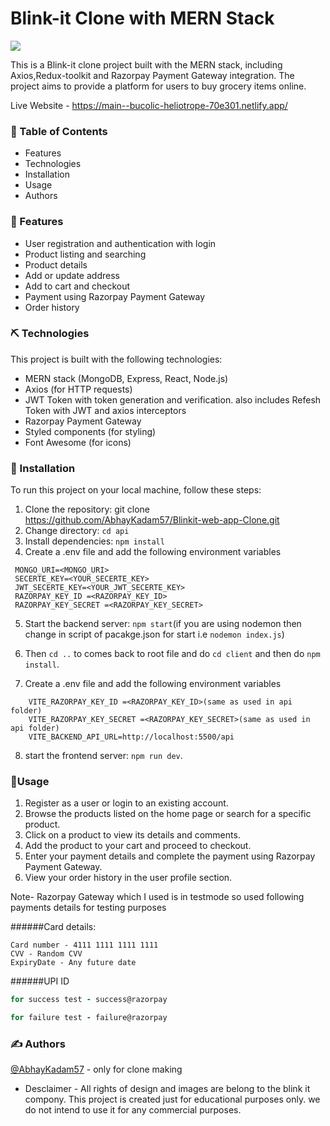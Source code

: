 # Blink-it Clone with MERN Stack

<img src="https://i.ibb.co/7YBSBH4/Screenshot-2023-07-11-013700.jpg"/>

This is a Blink-it clone project built with the MERN stack, including Axios,Redux-toolkit and Razorpay Payment Gateway integration. The project aims to provide a platform for users to buy grocery items online.

Live Website - https://main--bucolic-heliotrope-70e301.netlify.app/

### 📝 Table of Contents

- Features
- Technologies
- Installation
- Usage
- Authors

### 🧐 Features

- User registration and authentication with login
- Product listing and searching
- Product details
- Add or update address
- Add to cart and checkout
- Payment using Razorpay Payment Gateway
- Order history

### ⛏️ Technologies

This project is built with the following technologies:

- MERN stack (MongoDB, Express, React, Node.js)
- Axios (for HTTP requests)
- JWT Token with token generation and verification. also includes Refesh Token with JWT and axios interceptors
- Razorpay Payment Gateway
- Styled components (for styling)
- Font Awesome (for icons)

### 🏁 Installation

To run this project on your local machine, follow these steps:

1. Clone the repository: git clone https://github.com/AbhayKadam57/Blinkit-web-app-Clone.git
2. Change directory: `cd api`
3. Install dependencies: `npm install`
4. Create a .env file and add the following environment variables

```
 MONGO_URI=<MONGO_URI>
 SECERTE_KEY=<YOUR_SECERTE_KEY>
 JWT_SECERTE_KEY=<YOUR_JWT_SECERTE_KEY>
 RAZORPAY_KEY_ID =<RAZORPAY_KEY_ID>
 RAZORPAY_KEY_SECRET =<RAZORPAY_KEY_SECRET>

```

5. Start the backend server: `npm start`(if you are using nodemon then change in script of pacakge.json for start i.e `nodemon index.js`)

6. Then `cd ..` to comes back to root file and do `cd client` and then do `npm install`.

7. Create a .env file and add the following environment variables

```
    VITE_RAZORPAY_KEY_ID =<RAZORPAY_KEY_ID>(same as used in api folder)
    VITE_RAZORPAY_KEY_SECRET =<RAZORPAY_KEY_SECRET>(same as used in api folder)
    VITE_BACKEND_API_URL=http://localhost:5500/api

```

8. start the frontend server: `npm run dev`.

### 🎈Usage

1. Register as a user or login to an existing account.
2. Browse the products listed on the home page or search for a specific product.
3. Click on a product to view its details and comments.
4. Add the product to your cart and proceed to checkout.
5. Enter your payment details and complete the payment using Razorpay Payment Gateway.
6. View your order history in the user profile section.

Note- Razorpay Gateway which I used is in testmode so used following payments details for testing purposes

######Card details:

```
Card number - 4111 1111 1111 1111
CVV - Random CVV
ExpiryDate - Any future date

```

######UPI ID

```for UPI
for success test - success@razorpay

for failure test - failure@razorpay
```

### ✍️ Authors

[@AbhayKadam57](https://github.com/AbhayKadam57) - only for clone making

- Desclaimer - All rights of design and images are belong to the blink it compony.
  This project is created just for educational purposes only. we do not intend to use it for any commercial purposes.
